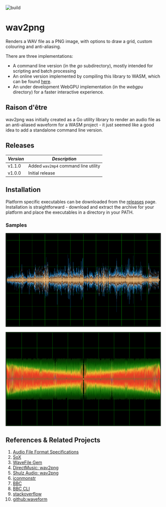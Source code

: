 ![build](https://github.com/transcriptaze/wav2png/workflows/go/badge.svg)

# wav2png

Renders a WAV file as a PNG image, with options to draw a grid, custom colouring and anti-aliasing. 

There are three implementations:

- A command line version (in the _go_ subdirectory), mostly intended for scripting and batch processing
- An online version implemented by compiling this library to WASM, which can be found
  [here](https://transcriptaze.github.io/W2P.html).
- An under development WebGPU implementation (in the _webgpu_ directory) for a faster interactive experience.


## Raison d'être

wav2png was initially created as a Go utility library to render an audio file as an anti-aliased waveform for a
WASM project - it just seemed like a good idea to add a standalone command line version.

## Releases

| *Version* | *Description*                                                                                            |
| --------- | -------------------------------------------------------------------------------------------------------- |
| v1.1.0    | Added `wav2mp4` command line utility                                                                     |
| v1.0.0    | Initial release                                                                                          |


## Installation

Platform specific executables can be downloaded from the [releases](https://github.com/transcriptaze/wav2png/releases) 
page. Installation is straightforward - download and extract the archive for your platform and place the executables in 
a directory in your PATH. 

### Samples

![acoustic](samples/acoustic.png)

![chirp](samples/chirp.png)

## References & Related Projects

1. [Audio File Format Specifications](http://www-mmsp.ece.mcgill.ca/Documents/AudioFormats/WAVE/WAVE.html)
2. [SoX](http://sox.sourceforge.net)
3. [WaveFile Gem](https://wavefilegem.com/how_wave_files_work.html)
4. [DirectMusic: wav2png](https://directmusic.me/wav2png)
5. [Shulz Audio: wav2png](https://schulz.audio/products/wav2png)
6. [iconmonstr](https://iconmonstr.com/sound-wave-2-png)
7. [BBC](https://github.com/bbc/audiowaveform)
8. [BBC CLI](https://github.com/marc7806/bbc-audiowaveform-cli-wrapper)
9. [stackoverflow](https://stackoverflow.com/questions/4468157/how-can-i-create-a-waveform-image-of-an-mp3-in-linux)
10. [github:waveform](https://github.com/andrewrk/waveform)
